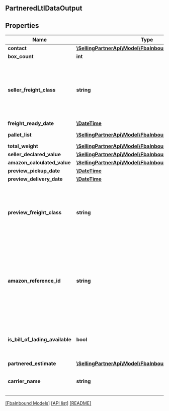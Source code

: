 ## PartneredLtlDataOutput

## Properties

Name | Type | Description | Notes
------------ | ------------- | ------------- | -------------
**contact** | [**\SellingPartnerApi\Model\FbaInbound\Contact**](Contact.md) |  |
**box_count** | **int** |  |
**seller_freight_class** | **string** | The freight class of the shipment. For information about determining the freight class, contact the carrier. | [optional]
**freight_ready_date** | [**\DateTime**](\DateTime.md) |  |
**pallet_list** | [**\SellingPartnerApi\Model\FbaInbound\Pallet[]**](Pallet.md) | A list of pallet information. |
**total_weight** | [**\SellingPartnerApi\Model\FbaInbound\Weight**](Weight.md) |  |
**seller_declared_value** | [**\SellingPartnerApi\Model\FbaInbound\Amount**](Amount.md) |  | [optional]
**amazon_calculated_value** | [**\SellingPartnerApi\Model\FbaInbound\Amount**](Amount.md) |  | [optional]
**preview_pickup_date** | [**\DateTime**](\DateTime.md) |  |
**preview_delivery_date** | [**\DateTime**](\DateTime.md) |  |
**preview_freight_class** | **string** | The freight class of the shipment. For information about determining the freight class, contact the carrier. |
**amazon_reference_id** | **string** | A unique identifier created by Amazon that identifies this Amazon-partnered, Less Than Truckload/Full Truckload (LTL/FTL) shipment. |
**is_bill_of_lading_available** | **bool** | Indicates whether the bill of lading for the shipment is available. |
**partnered_estimate** | [**\SellingPartnerApi\Model\FbaInbound\PartneredEstimate**](PartneredEstimate.md) |  | [optional]
**carrier_name** | **string** | The carrier for the inbound shipment. |

[[FbaInbound Models]](../) [[API list]](../../Api) [[README]](../../../README.md)
